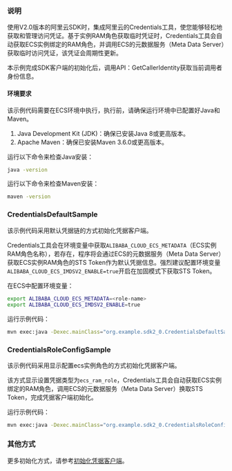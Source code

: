 ### 说明
使用V2.0版本的阿里云SDK时，集成阿里云的Credentials工具，使您能够轻松地获取和管理访问凭证。基于实例RAM角色获取临时凭证时，Credentials工具会自动获取ECS实例绑定的RAM角色，并调用ECS的元数据服务（Meta Data Server）获取临时访问凭证，该凭证会周期性更新。

本示例完成SDK客户端的初始化后，调用API：GetCallerIdentity获取当前调用者身份信息。
#### 环境要求
该示例代码需要在ECS环境中执行，执行前，请确保运行环境中已配置好Java和Maven。
1. Java Development Kit (JDK)：确保已安装Java 8或更高版本。
2. Apache Maven：确保已安装Maven 3.6.0或更高版本。

运行以下命令来检查Java安装：
```bash
java -version
```
运行以下命令来检查Maven安装：
```bash
maven -version
```
### CredentialsDefaultSample
该示例代码采用默认凭据链的方式初始化凭据客户端。

Credentials工具会在环境变量中获取`ALIBABA_CLOUD_ECS_METADATA`（ECS实例RAM角色名称），若存在，程序将会通过ECS的元数据服务（Meta Data Server）获取ECS实例RAM角色的STS Token作为默认凭据信息。强烈建议配置环境变量`ALIBABA_CLOUD_ECS_IMDSV2_ENABLE=true`开启在加固模式下获取STS Token。

在ECS中配置环境变量：
```bash
export ALIBABA_CLOUD_ECS_METADATA=<role-name>
export ALIBABA_CLOUD_ECS_IMDSV2_ENABLE=true
```
运行示例代码：
```bash
mvn exec:java -Dexec.mainClass="org.example.sdk2_0.CredentialsDefaultSample" -e -q
```

### CredentialsRoleConfigSample
该示例代码采用显示配置ecs实例角色的方式初始化凭据客户端。

该方式显示设置凭据类型为`ecs_ram_role`，Credentials工具会自动获取ECS实例绑定的RAM角色，调用ECS的元数据服务（Meta Data Server）换取STS Token，完成凭据客户端初始化。

运行示例代码：
```bash
mvn exec:java -Dexec.mainClass="org.example.sdk2_0.CredentialsRoleConfigSample" -e -q
```
### 其他方式
更多初始化方式，请参考[初始化凭据客户端](https://help.aliyun.com/zh/sdk/developer-reference/v2-manage-access-credentials)。
